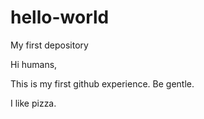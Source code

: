 # hello-world
My first depository

Hi humans,

This is my first github experience. Be gentle.

I like pizza.
